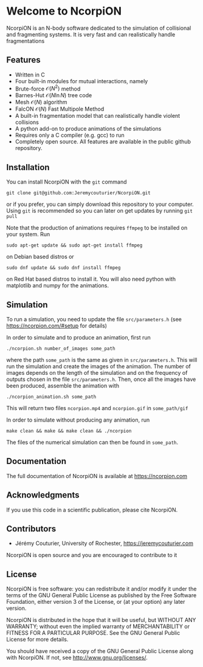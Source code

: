 # Welcome to NcorpiON

NcorpiON is an N-body software dedicated to the simulation of collisional and fragmenting systems. It is very fast and can realistically handle fragmentations


## Features

- Written in C
- Four built-in modules for mutual interactions, namely
- Brute-force $\mathcal{O}(N^2)$ method
- Barnes-Hut $\mathcal{O}(N \ln N)$ tree code
- Mesh $\mathcal{O}(N)$ algorithm
- FalcON $\mathcal{O}(N)$ Fast Multipole Method
- A built-in fragmentation model that can realistically handle violent collisions
- A python add-on to produce animations of the simulations
- Requires only a C compiler (e.g. gcc) to run
- Completely open source. All features are available in the public github repository.


## Installation

You can install NcorpiON with the ```git``` command

	git clone git@github.com:Jeremycouturier/NcorpiON.git
	
or if you prefer, you can simply download this repository to your computer. Using ```git``` is recommended so you can later on get updates
by running ```git pull```

Note that the production of animations requires ```ffmpeg``` to be installed on your system. Run

	sudo apt-get update && sudo apt-get install ffmpeg
	
on Debian based distros or

	sudo dnf update && sudo dnf install ffmpeg
	
on Red Hat based distros to install it. You will also need python with matplotlib and numpy for the animations.


## Simulation

To run a simulation, you need to update the file ```src/parameters.h``` (see <https://ncorpion.com/#setup> for details)

In order to simulate and to produce an animation, first run

	./ncorpion.sh number_of_images some_path
	
where the path ```some_path``` is the same as given in ```src/parameters.h```. This will run the simulation and create the images of the animation.
The number of images depends on the length of the simulation and on the
frequency of outputs chosen in the file ```src/parameters.h```. Then, once all the images have been produced, assemble the animation with

	./ncorpion_animation.sh some_path
	
This will return two files ```ncorpion.mp4``` and ```ncorpion.gif``` in ```some_path/gif```

In order to simulate without producing any animation, run

	make clean && make && make clean && ./ncorpion
	
The files of the numerical simulation can then be found in ```some_path```.


## Documentation

The full documentation of NcorpiON is available at <https://ncorpion.com>


## Acknowledgments

If you use this code in a scientific publication, please cite NcorpiON.


## Contributors

- Jérémy Couturier, University of Rochester, <https://jeremycouturier.com>

NcorpiON is open source and you are encouraged to contribute to it 


## License

NcorpiON is free software: you can redistribute it and/or modify it under the terms of the GNU General Public License as published by the Free Software Foundation, either version 3 of the License, or (at your option) any later version.

NcorpiON is distributed in the hope that it will be useful, but WITHOUT ANY WARRANTY; without even the implied warranty of MERCHANTABILITY or FITNESS FOR A PARTICULAR PURPOSE.  See the GNU General Public License for more details.

You should have received a copy of the GNU General Public License along with NcorpiON.  If not, see <http://www.gnu.org/licenses/>.
